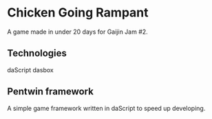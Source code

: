 # Chicken Going Rampant
A game made in under 20 days for Gaijin Jam #2.

## Technologies
daScript
dasbox

## Pentwin framework
A simple game framework written in daScript to speed up developing.